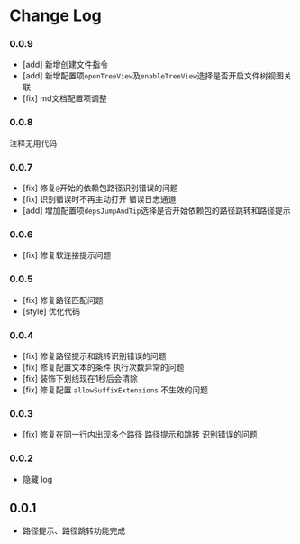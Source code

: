 # Change Log
### 0.0.9
- [add] 新增创建文件指令
- [add] 新增配置项`openTreeView`及`enableTreeView`选择是否开启文件树视图关联
- [fix] md文档配置项调整

### 0.0.8
注释无用代码

### 0.0.7
- [fix] 修复`@`开始的依赖包路径识别错误的问题
- [fix] 识别错误时不再主动打开 错误日志通道
- [add] 增加配置项`depsJumpAndTip`选择是否开始依赖包的路径跳转和路径提示

### 0.0.6
- [fix] 修复软连接提示问题

### 0.0.5
- [fix] 修复路径匹配问题
- [style] 优化代码

### 0.0.4
- [fix] 修复路径提示和跳转识别错误的问题
- [fix] 修复配置文本的条件 执行次数异常的问题
- [fix] 装饰下划线现在1秒后会清除
- [fix] 修复配置 `allowSuffixExtensions` 不生效的问题

### 0.0.3
- [fix] 修复在同一行内出现多个路径 路径提示和跳转 识别错误的问题

### 0.0.2
- 隐藏 log

## 0.0.1

- 路径提示、路径跳转功能完成
